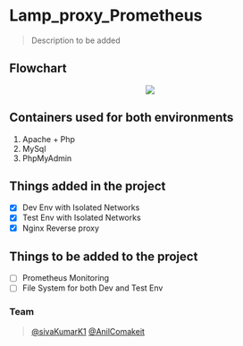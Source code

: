 # Lamp_proxy_Prometheus

> Description to be added


## Flowchart

<p align="center">
  <img src="https://user-images.githubusercontent.com/90784290/155669409-df4c4c1d-a27e-4513-842f-7f80eeeb382e.png" />
</p>

>

## Containers used for both environments
1. Apache + Php
2. MySql
3. PhpMyAdmin

>

## Things added in the project
- [x] Dev Env with Isolated Networks
- [x] Test Env with Isolated Networks
- [x] Nginx Reverse proxy

>

## Things to be added to the project
- [ ] Prometheus Monitoring
- [ ] File System for both Dev and Test Env

>

### Team
> [@sivaKumarK1](https://github.com/SivaKumarK1)
> [@AnilComakeit](https://github.com/AnilComakeit)
